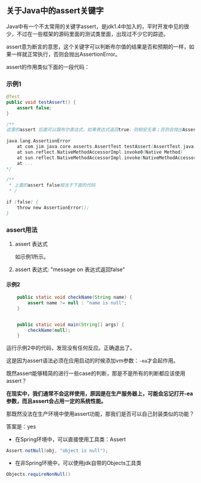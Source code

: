 ## 关于Java中的assert关键字

Java中有一个不太常用的关键字assert，是jdk1.4中加入的，平时开发中见的很少，不过在一些框架的源码里面的测试类里面，出现过不少它的踪迹。

assert意为断言的意思，这个关键字可以判断布尔值的结果是否和预期的一样，如果一样就正常执行，否则会抛出AssertionError。

assert的作用类似下面的一段代码：

### 示例1

```java
@Test
public void testAssert() {
    assert false;
}

/**
这里的assert 后面可以跟布尔表达式，如果表达式返回true，则相安无事；否则会抛出AssertionError异常。
    
java.lang.AssertionError
	at com.jim.java.core.asserts.AssertTest.testAssert(AssertTest.java:8)
	at sun.reflect.NativeMethodAccessorImpl.invoke0(Native Method)
	at sun.reflect.NativeMethodAccessorImpl.invoke(NativeMethodAccessorImpl.java:62)
	at ...
*/

/**
 * 上面的assert false相当于下面的代码
 * /
 
if (false) {
	throw new AssertionError();
}
```



### assert用法

1.  assert 表达式

    如示例1所示。

2.  assert 表达式: "message on 表达式返回false"

#### 示例2

```java
    public static void checkName(String name) {
        assert name != null : "name is null";
    }


    public static void main(String[] args) {
        checkName(null);
    }
```

运行示例2中的代码，发现没有任何反应。正确退出了。

这是因为assert语法必须在应用启动的时候添加vm参数：`-ea`才会起作用。

既然assert能够精简的进行一些case的判断，那是不是所有的判断都应该使用assert？

**在现实中，我们通常不会这样使用，原因是在生产服务器上，可能会忘记打开-ea参数，而且assert会占用一定的系统性能。**

那既然没法在生产环境中使用assert功能，那我们是否可以自己封装类似的功能？

答案是：yes

-   在Spring环境中，可以直接使用工具类：Assert

```java
Assert.notNull(obj, "object is null");
```

-   在非Spring环境中，可以使用jdk自带的Objects工具类

```java
Objects.requireNonNull()
```



